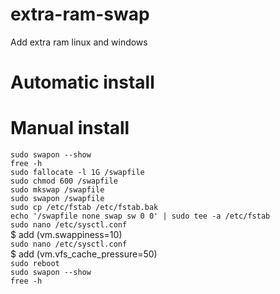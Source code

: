 # extra-ram-swap
Add extra ram linux and windows

# Automatic install

# Manual install
```sudo swapon --show```<br />
```free -h```<br />
```sudo fallocate -l 1G /swapfile```<br />
```sudo chmod 600 /swapfile```<br />
```sudo mkswap /swapfile```<br />
```sudo swapon /swapfile```<br />
```sudo cp /etc/fstab /etc/fstab.bak```<br />
```echo '/swapfile none swap sw 0 0' | sudo tee -a /etc/fstab```<br />
```sudo nano /etc/sysctl.conf```<br />
$ add (vm.swappiness=10)<br />
```sudo nano /etc/sysctl.conf```<br />
$ add (vm.vfs_cache_pressure=50)<br />
```sudo reboot```<br />
```sudo swapon --show```<br />
```free -h```<br />

